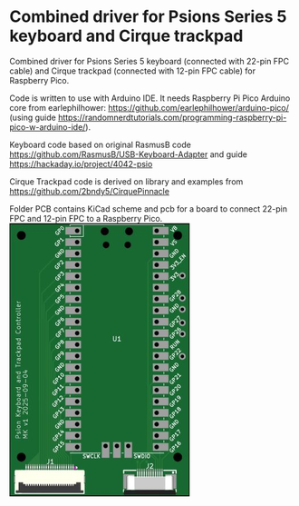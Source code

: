 # Combined driver for Psions Series 5 keyboard and Cirque trackpad

Combined driver for Psions Series 5 keyboard (connected with 22-pin FPC cable) and Cirque trackpad (connected with 12-pin FPC cable) for Raspberry Pico.

Code is written to use with Arduino IDE.
It needs Raspberry Pi Pico Arduino core from earlephilhower: https://github.com/earlephilhower/arduino-pico/ (using guide https://randomnerdtutorials.com/programming-raspberry-pi-pico-w-arduino-ide/).

Keyboard code based on original RasmusB code https://github.com/RasmusB/USB-Keyboard-Adapter and guide https://hackaday.io/project/4042-psio

Cirque Trackpad code is derived on library and examples from https://github.com/2bndy5/CirquePinnacle

Folder PCB contains KiCad scheme and pcb for a board to connect 22-pin FPC and 12-pin FPC to a Raspberry Pico.
![IMAGE](/Images/board_v1.jpg)
